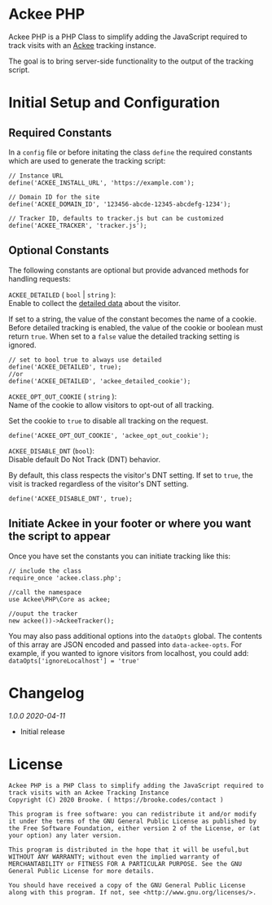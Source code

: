 # Ackee PHP 
Ackee PHP is a PHP Class to simplify adding the JavaScript required to track visits with an [Ackee](https://github.com/electerious/Ackee) tracking instance. 

The goal is to bring server-side functionality to the output of the tracking script.

# Initial Setup and Configuration

## Required Constants
In a `config` file or before initating the class `define` the required constants which are used to generate the tracking script:
   
    // Instance URL
    define('ACKEE_INSTALL_URL', 'https://example.com');
    
    // Domain ID for the site
    define('ACKEE_DOMAIN_ID', '123456-abcde-12345-abcdefg-1234');
    
    // Tracker ID, defaults to tracker.js but can be customized
    define('ACKEE_TRACKER', 'tracker.js');

## Optional Constants

The following constants are optional but provide advanced methods for handling requests:

`ACKEE_DETAILED` ( `bool` | `string` ):  
Enable to collect the [detailed data](https://github.com/electerious/Ackee/blob/master/docs/Anonymization.md#personal-data) about the visitor. 

If set to a string, the value of the constant becomes the name of a cookie. Before detailed tracking is enabled, the value of the cookie or boolean must return `true`. When set to a `false` value the detailed tracking setting is ignored.

    // set to bool true to always use detailed
    define('ACKEE_DETAILED', true);
    //or
    define('ACKEE_DETAILED', 'ackee_detailed_cookie');

`ACKEE_OPT_OUT_COOKIE` ( `string` ):  
Name of the cookie to allow visitors to opt-out of all tracking.

Set the cookie to `true` to disable all tracking on the request. 

    define('ACKEE_OPT_OUT_COOKIE', 'ackee_opt_out_cookie');

`ACKEE_DISABLE_DNT` (`bool`):   
Disable default Do Not Track (DNT) behavior.

By default, this class respects the visitor's DNT setting. If set to `true`, the visit is tracked regardless of the visitor's DNT setting.

    define('ACKEE_DISABLE_DNT', true);

## Initiate Ackee in your footer or where you want the script to appear
Once you have set the constants you can initiate tracking like this:

    // include the class
    require_once 'ackee.class.php';
  
    //call the namespace
    use Ackee\PHP\Core as ackee;

    //ouput the tracker
    new ackee())->AckeeTracker();


You may also pass additional options into the `dataOpts` global. The contents of this array are JSON encoded and passed into `data-ackee-opts`. For example, if you wanted to ignore visitors from localhost, you could add:
`dataOpts['ignoreLocalhost'] = 'true'`


# Changelog

*1.0.0 2020-04-11*

 - Initial release

# License

    Ackee PHP is a PHP Class to simplify adding the JavaScript required to track visits with an Ackee Tracking Instance
    Copyright (C) 2020 Brooke. ( https://brooke.codes/contact )

    This program is free software: you can redistribute it and/or modify it under the terms of the GNU General Public License as published by the Free Software Foundation, either version 2 of the License, or (at your option) any later version.
    
    This program is distributed in the hope that it will be useful,but WITHOUT ANY WARRANTY; without even the implied warranty of MERCHANTABILITY or FITNESS FOR A PARTICULAR PURPOSE. See the GNU General Public License for more details.
    
    You should have received a copy of the GNU General Public License along with this program. If not, see <http://www.gnu.org/licenses/>.

